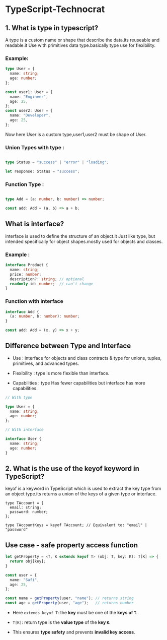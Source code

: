 # TypeScript-Technocrat

## 1. What is type in typescript?
A type is a custom name or shape that describe the data.its reuseable and readable.it Use with primitives data type.basically type use for flexibility.

### Example:

```ts
type User = {
  name: string;
  age: number;
};

const user1: User = {
  name: "Engineer",
  age: 25,
};
const user2: User = {
  name: "Developer",
  age: 25,
};
```
Now here User is a custom type,user1,user2 must be shape of User.

### Union Types with type :

```ts

type Status = "success" | "error" | "loading";

let response: Status = "success";
```

### Function Type :
```ts

type Add = (a: number, b: number) => number;

const add: Add = (a, b) => a + b;
```

## What is interface?

interface is used to define the structure of an object.it Just like type, but intended specifically for object shapes.mostly used for objects and classes.

### Example :
```ts
interface Product {
  name: string;
  price: number;
  description?: string; // optional
  readonly id: number;  // can't change
}
```
### Function with interface
```ts
interface Add {
  (a: number, b: number): number;
}

const add: Add = (x, y) => x + y;
```

## Difference between Type and Interface

- Use : interface for objects and class contracts & type for unions, tuples, primitives, and advanced types.


- Flexibility : type is more flexible than interface.

- Capabilities : type Has fewer capabilities but interface	has more capabilities.


```ts
// With type

type User = {
  name: string;
  age: number;
};

// With interface

interface User {
  name: string;
  age: number;
}
```

## 2. What is the use of the keyof keyword in TypeScript?

keyof is a keyword in TypeScript which is used to extract the key type from an object type.its returns a union of the keys of a given type or interface.

```TS
type TAccount = {
  email: string;
  password: number;
};

type TAccountKeys = keyof TAccount; // Equivalent to: "email" | "password" 
```



## Use case - safe property access function

```ts
let getProperty = <T, K extends keyof T> (obj: T, key: K): T[K] => {
  return obj[key];
}

const user = {
  name: "Safi",
  age: 25,
};

const name = getProperty(user, "name"); // returns string
const age = getProperty(user, "age");   // returns number
```
- Here `extends keyof T`: the **key** must be one of the **keys of `T`**.

- `T[K]`: return type is the **value type** of the **key `K`**.

- This ensures **type safety** and prevents **invalid key access**.


